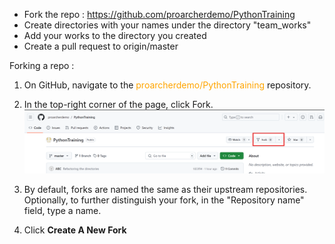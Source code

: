- Fork the repo : https://github.com/proarcherdemo/PythonTraining
- Create directories with your names under the directory "team_works"
- Add your works to the directory you created
- Create a pull request to origin/master




Forking a repo : 

1. On GitHub, navigate to the <font color='orange'>proarcherdemo/PythonTraining</font> repository.
2. In the top-right corner of the page, click Fork.
   ![img.png](img.png)


3. By default, forks are named the same as their upstream repositories. Optionally, to further distinguish your fork, in the "Repository name" field, type a name.
4. Click <b> Create A New Fork </b>